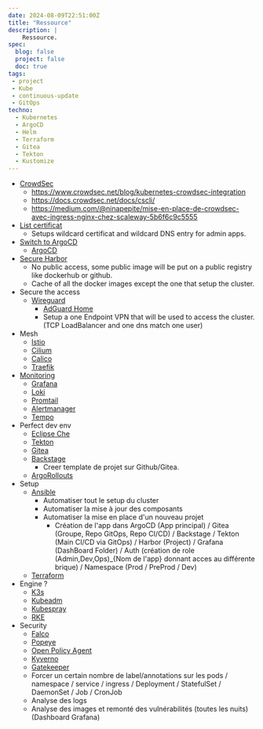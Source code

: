 ```yaml
---
date: 2024-08-09T22:51:00Z
title: "Ressource"
description: |
    Ressource.
spec:
  blog: false
  project: false
  doc: true
tags:
 - project
 - Kube
 - continuous-update
 - GitOps
techno:
  - Kubernetes
  - ArgoCD
  - Helm
  - Terraform
  - Gitea
  - Tekton
  - Kustomize
---
```


- [CrowdSec](https://crowdsec.net/)
  - <https://www.crowdsec.net/blog/kubernetes-crowdsec-integration>
  - <https://docs.crowdsec.net/docs/cscli/>
  - <https://medium.com/@ninapepite/mise-en-place-de-crowdsec-avec-ingress-nginx-chez-scaleway-5b6f6c9c5555>
- [List certificat](https://crt.sh/?q=weebo.Fr)
  - Setups wildcard certificat and wildcard DNS entry for admin apps.
- [Switch to ArgoCD](https://argoproj.github.io/argo-cd/)
  - [ArgoCD](https://argoproj.github.io/argo-cd/)
- [Secure Harbor](https://goharbor.io/)
  - No public access, some public image will be put on a public registry like dockerhub or github.
  - Cache of all the docker images except the one that setup the cluster.
- Secure the access
  - [Wireguard](https://www.wireguard.com/)
    - [AdGuard Home](https://adguard.com/en/adguard-home/overview.html)
    - Setup a one Endpoint VPN that will be used to access the cluster. (TCP LoadBalancer and one dns match one user)
- Mesh
  - [Istio](https://istio.io/)
  - [Cilium](https://cilium.io/)
  - [Calico](https://www.projectcalico.org/)
  - [Traefik](https://traefik.io/)
- [Monitoring](https://prometheus.io/)
  - [Grafana](https://grafana.com/)
  - [Loki](https://grafana.com/oss/loki/)
  - [Promtail](https://grafana.com/oss/promtail/)
  - [Alertmanager](https://prometheus.io/docs/alerting/alertmanager/)
  - [Tempo](https://grafana.com/oss/tempo/)
- Perfect dev env
  - [Eclipse Che](https://www.eclipse.org/che/)
  - [Tekton](https://tekton.dev/)
  - [Gitea](https://gitea.io/)
  - [Backstage](https://backstage.io/)
    - Creer template de projet sur Github/Gitea.
  - [ArgoRollouts](https://argoproj.github.io/argo-rollouts/)
- Setup
  - [Ansible](https://www.ansible.com/)
    - Automatiser tout le setup du cluster
    - Automatiser la mise à jour des composants
    - Automatiser la mise en place d'un nouveau projet
      - Création de l'app dans ArgoCD (App principal) / Gitea (Groupe, Repo GitOps, Repo CI/CD) / Backstage / Tekton (Main CI/CD via GitOps) / Harbor (Project) / Grafana (DashBoard Folder) / Auth (création de role (Admin,Dev,Ops)_{Nom de l'app} donnant acces au différente brique) / Namespace (Prod / PreProd / Dev)
  - [Terraform](https://www.terraform.io/)
- Engine ?
  - [K3s](https://k3s.io/)
  - [Kubeadm](https://kubernetes.io/docs/setup/production-environment/tools/kubeadm/)
  - [Kubespray](https://kubespray.io/)
  - [RKE](https://rancher.com/docs/rke/latest/en/)
- Security
  - [Falco](https://falco.org/)
  - [Popeye](https://popeyecli.io/)
  - [Open Policy Agent](https://www.openpolicyagent.org/)
  - [Kyverno](https://kyverno.io/)
  - [Gatekeeper](https://www.openpolicyagent.org/docs/latest/kubernetes-introduction/)
  - Forcer un certain nombre de label/annotations sur les pods / namespace / service / ingress / Deployment / StatefulSet / DaemonSet / Job / CronJob
  - Analyse des logs
  - Analyse des images et remonté des vulnérabilités (toutes les nuits) (Dashboard Grafana)
